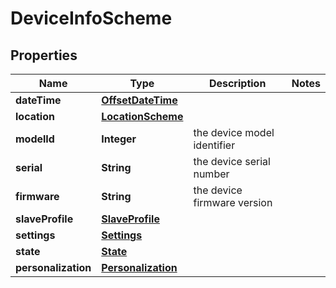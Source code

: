 

# DeviceInfoScheme


## Properties

| Name | Type | Description | Notes |
|------------ | ------------- | ------------- | -------------|
|**dateTime** | [**OffsetDateTime**](DateTime.md) |  |  |
|**location** | [**LocationScheme**](LocationScheme.md) |  |  |
|**modelId** | **Integer** | the device model identifier |  |
|**serial** | **String** | the device serial number |  |
|**firmware** | **String** | the device firmware version |  |
|**slaveProfile** | [**SlaveProfile**](SlaveProfile.md) |  |  |
|**settings** | [**Settings**](Settings.md) |  |  |
|**state** | [**State**](State.md) |  |  |
|**personalization** | [**Personalization**](Personalization.md) |  |  |



